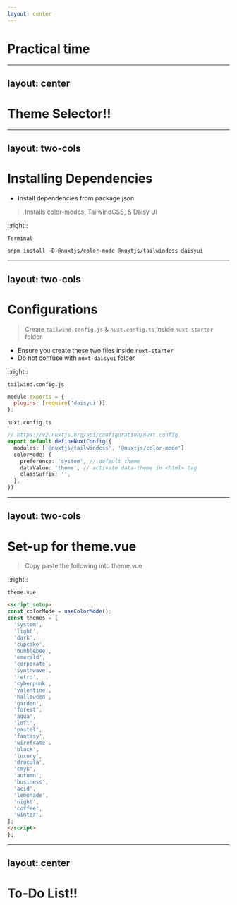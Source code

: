 ```yaml
---
layout: center
---
```


# <fluent-emoji-sparkles /> Practical time <fluent-emoji-sparkles />

---
layout: center
---

# <fluent-emoji-sparkles /> Theme Selector!! <fluent-emoji-sparkles />

---
layout: two-cols
---

# Installing Dependencies

* Install dependencies from package.json

> Installs color-modes, TailwindCSS, & Daisy UI

::right::

`Terminal`

```
pnpm install -D @nuxtjs/color-mode @nuxtjs/tailwindcss daisyui
```

---
layout: two-cols
---

# Configurations

> Create `tailwind.config.js` & `nuxt.config.ts` inside `nuxt-starter` folder

* Ensure you create these two files inside `nuxt-starter`
* Do not confuse with `nuxt-daisyui` folder

::right::

`tailwind.config.js`

```js
module.exports = {
  plugins: [require('daisyui')],
};
```


`nuxt.config.ts`

```ts
// https://v2.nuxtjs.org/api/configuration/nuxt.config
export default defineNuxtConfig({
  modules: ['@nuxtjs/tailwindcss', '@nuxtjs/color-mode'],
  colorMode: {
    preference: 'system', // default theme
    dataValue: 'theme', // activate data-theme in <html> tag
    classSuffix: '',
  },
})
```

---
layout: two-cols
---

# Set-up for theme.vue

> Copy paste the following into theme.vue

::right::

`theme.vue`

```html
<script setup>
const colorMode = useColorMode();
const themes = [
  'system',
  'light',
  'dark',
  'cupcake',
  'bumblebee',
  'emerald',
  'corporate',
  'synthwave',
  'retro',
  'cyberpunk',
  'valentine',
  'halloween',
  'garden',
  'forest',
  'aqua',
  'lofi',
  'pastel',
  'fantasy',
  'wireframe',
  'black',
  'luxury',
  'dracula',
  'cmyk',
  'autumn',
  'business',
  'acid',
  'lemonade',
  'night',
  'coffee',
  'winter',
];
</script>
};

```

---
layout: center
---

# <fluent-emoji-sparkles /> To-Do List!! <fluent-emoji-sparkles />
